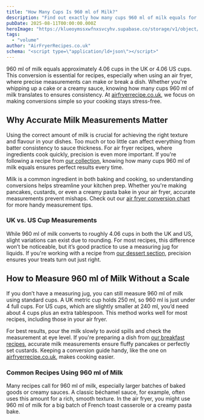 ```yaml
---
title: "How Many Cups Is 960 ml of Milk?"
description: "Find out exactly how many cups 960 ml of milk equals for baking and cooking. Includes UK and US conversions for perfect recipes every time."
pubDate: 2025-08-11T00:00:00.000Z
heroImage: "https://klueoymssxwfnxsvcyhv.supabase.co/storage/v1/object/public/md/how-many-cups-is-960-ml-of-milk-7444a069.webp"
tags:
  - "volume"
author: "AirFryerRecipes.co.uk"
schema: "<script type=\"application/ld+json\"></script>"
---
```


<p>960 ml of milk equals approximately 4.06 cups in the UK or 4.06 US cups. This conversion is essential for recipes, especially when using an air fryer, where precise measurements can make or break a dish. Whether you're whipping up a cake or a creamy sauce, knowing how many cups 960 ml of milk translates to ensures consistency. At <a href=https://www.airfryerrecipe.co.uk>airfryerrecipe.co.uk</a>, we focus on making conversions simple so your cooking stays stress-free.</p>  

<h2>Why Accurate Milk Measurements Matter</h2>  
<p>Using the correct amount of milk is crucial for achieving the right texture and flavour in your dishes. Too much or too little can affect everything from batter consistency to sauce thickness. For air fryer recipes, where ingredients cook quickly, precision is even more important. If you're following a recipe from <a href=https://www.airfryerrecipe.co.uk/recipes>our collection</a>, knowing how many cups 960 ml of milk equals ensures perfect results every time.</p>  

<p>Milk is a common ingredient in both baking and cooking, so understanding conversions helps streamline your kitchen prep. Whether you're making pancakes, custards, or even a creamy pasta bake in your air fryer, accurate measurements prevent mishaps. Check out our <a href=https://www.airfryerrecipe.co.uk/air-fryer-conversion-chart>air fryer conversion chart</a> for more handy measurement tips.</p>  

<h3>UK vs. US Cup Measurements</h3>  
<p>While 960 ml of milk converts to roughly 4.06 cups in both the UK and US, slight variations can exist due to rounding. For most recipes, this difference won’t be noticeable, but it’s good practice to use a measuring jug for liquids. If you're working with a recipe from <a href=https://www.airfryerrecipe.co.uk/recipe-category/dessert>our dessert section</a>, precision ensures your treats turn out just right.</p>  

<h2>How to Measure 960 ml of Milk Without a Scale</h2>  
<p>If you don’t have a measuring jug, you can still measure 960 ml of milk using standard cups. A UK metric cup holds 250 ml, so 960 ml is just under 4 full cups. For US cups, which are slightly smaller at 240 ml, you’d need about 4 cups plus an extra tablespoon. This method works well for most recipes, including those in your air fryer.</p>  

<p>For best results, pour the milk slowly to avoid spills and check the measurement at eye level. If you're preparing a dish from <a href=https://www.airfryerrecipe.co.uk/recipe-category/breakfast>our breakfast recipes</a>, accurate milk measurements ensure fluffy pancakes or perfectly set custards. Keeping a conversion guide handy, like the one on <a href=https://www.airfryerrecipe.co.uk>airfryerrecipe.co.uk</a>, makes cooking easier.</p>  

<h3>Common Recipes Using 960 ml of Milk</h3>  
<p>Many recipes call for 960 ml of milk, especially larger batches of baked goods or creamy sauces. A classic béchamel sauce, for example, often uses this amount for a rich, smooth texture. In the air fryer, you might use 960 ml of milk for a big batch of French toast casserole or a creamy pasta bake.</p>
